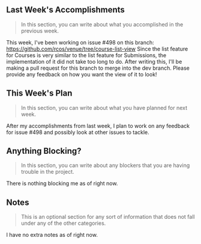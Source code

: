 ## Last Week's Accomplishments

> In this section, you can write about what you accomplished in the previous week.

This week, I've been working on issue #498 on this branch: https://github.com/rcos/venue/tree/course-list-view
Since the list feature for Courses is very similar to the list feature for Submissions, the implementation of it did not take too long to do.
After writing this, I'll be making a pull request for this branch to merge into the dev branch. Please provide any
feedback on how you want the view of it to look!

## This Week's Plan

> In this section, you can write about what you have planned for next week.

After my accomplishments from last week, I plan to work on any feedback for issue #498 and possibly look at other issues to tackle.

## Anything Blocking?

> In this section, you can write about any blockers that you are having trouble in the project.

There is nothing blocking me as of right now.

## Notes

> This is an optional section for any sort of information that does not fall under any of the other categories.

I have no extra notes as of right now.
